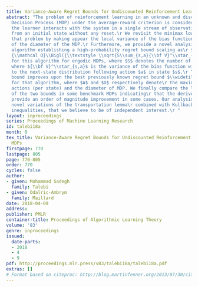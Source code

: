 ```yaml
---
title: Variance-Aware Regret Bounds for Undiscounted Reinforcement Learning in MDPs
abstract: "The problem of reinforcement learning in an unknown and discrete Markov
  Decision Process (MDP) under the average-reward criterion is considered, when\r
  the learner interacts with the system in a single stream of observations, starting
  from an initial state without any reset.\r We revisit the minimax lower bound for
  that problem by making appear the local variance of the bias function  in place
  of the diameter of the MDP.\r Furthermore, we provide a novel analysis of the \\texttt{\\textsc{KL-Ucrl}}
  algorithm establishing a high-probability regret bound scaling as\r $\\widetilde
  {\\mathcal O}\\Bigl({\\textstyle \\sqrt{S\\sum_{s,a}{\\bf V}^\\star_{s,a}T}}\\Big)$
  for this algorithm for ergodic MDPs, where $S$ denotes the number of states and\r
  where ${\\bf V}^\\star_{s,a}$ is the variance of the bias function with respect
  to the next-state distribution following action $a$ in state $s$.\r The resulting
  bound improves upon the best previously known regret bound $\\widetilde {\\Ocal}(DS\\sqrt{AT})$
  for that algorithm, where $A$ and $D$ respectively denote\r the maximum number of
  actions (per state) and the diameter of MDP. We finally compare the leading terms
  of the two bounds in some benchmark MDPs indicating\r that the derived bound can
  provide an order of magnitude improvement in some cases. Our analysis leverages
  novel variations of the transportation lemma\r combined with Kullback-Leibler concentration
  inequalities, that we believe to be of independent interest.\r "
layout: inproceedings
series: Proceedings of Machine Learning Research
id: talebi18a
month: 0
tex_title: Variance-Aware Regret Bounds for Undiscounted Reinforcement Learning in
  MDPs
firstpage: 770
lastpage: 805
page: 770-805
order: 770
cycles: false
author:
- given: Mohammad Sadegh
  family: Talebi
- given: Odalric-Ambrym
  family: Maillard
date: 2018-04-09
address: 
publisher: PMLR
container-title: Proceedings of Algorithmic Learning Theory
volume: '83'
genre: inproceedings
issued:
  date-parts:
  - 2018
  - 4
  - 9
pdf: http://proceedings.mlr.press/v83/talebi18a/talebi18a.pdf
extras: []
# Format based on citeproc: http://blog.martinfenner.org/2013/07/30/citeproc-yaml-for-bibliographies/
---
```

